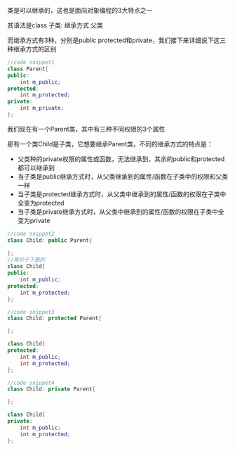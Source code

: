 类是可以继承的，这也是面向对象编程的3大特点之一

其语法是class 子类: 继承方式 父类

而继承方式有3种，分别是public protected和private，我们接下来详细说下这三种继承方式的区别

```cpp
//code snippet1
class Parent{
public:
    int m_public;
protected:
    int m_protected;
private:
    int m_private;
};
```

我们现在有一个Parent类，其中有三种不同权限的3个属性

那有一个类Child是子类，它想要继承Parent类，不同的继承方式的特点是：

* 父类种的private权限的属性或函数，无法继承到，其余的public和protected都可以继承到
* 当子类是public继承方式时，从父类继承到的属性/函数在子类中的权限和父类一样
* 当子类是protected继承方式时，从父类中继承到的属性/函数的权限在子类中全变为protected
* 当子类是private继承方式时，从父类中继承到的属性/函数的权限在子类中全变为private

```cpp
//code snippet2
class Child: public Parent{
    
};
//等价于下面的
class Child{
public:
    int m_public;
protected:
    int m_protected;
};
```

```cpp
//code snippet3
class Child: protected Parent{

};

class Child{
protected:
    int m_public;
    int m_protected;
};
```

```cpp
//code snippet4
class Child: private Parent{

};

class Child{
private:
    int m_public;
    int m_protected;
};

```

